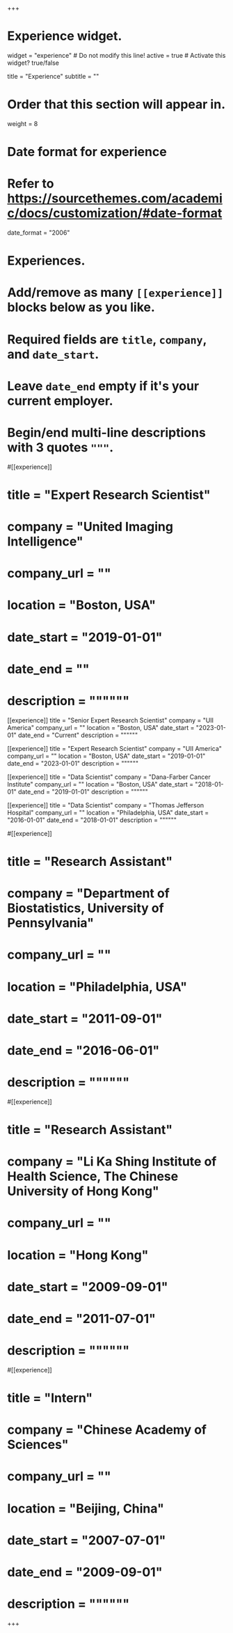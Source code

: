 +++
# Experience widget.
widget = "experience"  # Do not modify this line!
active = true  # Activate this widget? true/false

title = "Experience"
subtitle = ""

# Order that this section will appear in.
weight = 8

# Date format for experience
#   Refer to https://sourcethemes.com/academic/docs/customization/#date-format
date_format = "2006"

# Experiences.
#   Add/remove as many `[[experience]]` blocks below as you like.
#   Required fields are `title`, `company`, and `date_start`.
#   Leave `date_end` empty if it's your current employer.
#   Begin/end multi-line descriptions with 3 quotes `"""`.

#[[experience]]
#  title = "Expert Research Scientist"
#  company = "United Imaging Intelligence"
#  company_url = ""
#  location = "Boston, USA"
#  date_start = "2019-01-01"
#  date_end = ""
#  description = """"""

[[experience]]
  title = "Senior Expert Research Scientist"
  company = "UII America"
  company_url = ""
  location = "Boston, USA"
  date_start = "2023-01-01"
  date_end = "Current"
  description = """"""
  
[[experience]]
  title = "Expert Research Scientist"
  company = "UII America"
  company_url = ""
  location = "Boston, USA"
  date_start = "2019-01-01"
  date_end = "2023-01-01"
  description = """"""
  
[[experience]]
  title = "Data Scientist"
  company = "Dana-Farber Cancer Institute"
  company_url = ""
  location = "Boston, USA"
  date_start = "2018-01-01"
  date_end = "2019-01-01"
  description = """"""
  
[[experience]]
  title = "Data Scientist"
  company = "Thomas Jefferson Hospital"
  company_url = ""
  location = "Philadelphia, USA"
  date_start = "2016-01-01"
  date_end = "2018-01-01"
  description = """"""

#[[experience]]
#  title = "Research Assistant"
#  company = "Department of Biostatistics, University of Pennsylvania"
#  company_url = ""
#  location = "Philadelphia, USA"
#  date_start = "2011-09-01"
#  date_end = "2016-06-01"
#  description = """"""

#[[experience]]
#  title = "Research Assistant"
#  company = "Li Ka Shing Institute of Health Science, The Chinese University of Hong Kong"
#  company_url = ""
#  location = "Hong Kong"
#  date_start = "2009-09-01"
#  date_end = "2011-07-01"
#  description = """"""

#[[experience]]
#  title = "Intern"
#  company = "Chinese Academy of Sciences"
#  company_url = ""
#  location = "Beijing, China"
#  date_start = "2007-07-01"
#  date_end = "2009-09-01"
#  description = """"""



+++
